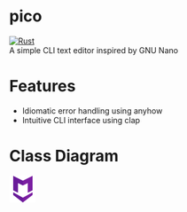 # pico
[![Rust](https://github.com/AllLiver/pico/actions/workflows/rust.yml/badge.svg?branch=main)](https://github.com/AllLiver/pico/actions/workflows/rust.yml)  
A simple CLI text editor inspired by GNU Nano

# Features
 - Idiomatic error handling using anyhow
 - Intuitive CLI interface using clap 

# Class Diagram

![Pine UML](https://github.com/adam-p/markdown-here/raw/master/src/common/images/icon48.png "Pine UML")
